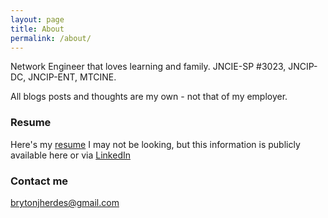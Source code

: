 ```yaml
---
layout: page
title: About
permalink: /about/
---
```


Network Engineer that loves learning and family. JNCIE-SP #3023, JNCIP-DC, JNCIP-ENT, MTCINE. 

All blogs posts and thoughts are my own - not that of my employer.

### Resume

Here's my [resume](/images/resume.pdf)
I may not be looking, but this information is publicly available here or via [LinkedIn](https://linkedin.com/in/brytonjherdes)

### Contact me

[brytonjherdes@gmail.com](mailto:brytonjherdes@gmail.com)